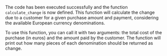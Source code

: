  The code has been executed successfully and the function `calculate_change` is now defined. This function will calculate the change due to a customer for a given purchase amount and payment, considering the available European currency denominations.

   To use this function, you can call it with two arguments: the total cost of the purchase (in euros) and the amount paid by the customer. The function will print out how many pieces of each denomination should be returned as change.